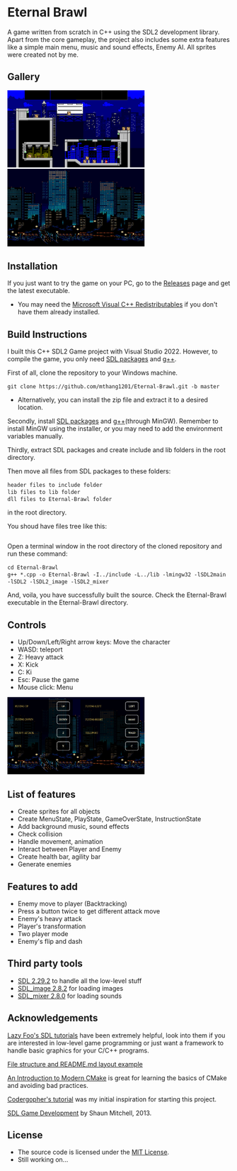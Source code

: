 # Eternal Brawl
A game written from scratch in C++ using the SDL2 development library. Apart from the core gameplay, the project also includes some extra features like a simple main menu, music and sound effects, Enemy AI. All sprites were created not by me.

## Gallery
<!-- ![](gallery/gameplay.gif) -->
<!--<img src="Eternal-Brawl/res/city/gameplay.gif" width = "310">-->
<img src="Eternal-Brawl/res/city/background.png" width = "310">
<img src="Eternal-Brawl/res/city/menu_background.png" width = "310">
<!-- 
<img src="gallery/mainmenu.png" width = "310"> <img src="gallery/options.png" width = "310"> <img src="gallery/pausemenu.png" width = "310"> -->

## Installation
If you just want to try the game on your PC, go to the [Releases](https://github.com/mthang1201/Game/releases) page and get the latest executable.
- You may need the [Microsoft Visual C++ Redistributables](https://support.microsoft.com/en-us/topic/the-latest-supported-visual-c-downloads-2647da03-1eea-4433-9aff-95f26a218cc0) if you don't have them already installed.

## Build Instructions
I built this C++ SDL2 Game project with Visual Studio 2022. However, to compile the game, you only need [SDL packages](https://github.com/mthang1201/Eternal-Brawl/blob/master/README.md#third-party-tools) and [g++](https://www.mingw-w64.org/downloads/).

First of all, clone the repository to your Windows machine.
```
git clone https://github.com/mthang1201/Eternal-Brawl.git -b master
```
- Alternatively, you can install the zip file and extract it to a desired location.

Secondly, install [SDL packages](https://github.com/mthang1201/Eternal-Brawl/blob/master/README.md#third-party-tools) and [g++](https://www.mingw-w64.org/downloads/)(through MinGW). Remember to install MinGW using the installer, or you may need to add the environment variables manually.

Thirdly, extract SDL packages and create include and lib folders in the root directory.

Then move all files from SDL packages to these folders:
```
header files to include folder
lib files to lib folder
dll files to Eternal-Brawl folder
```
in the root directory.

You shoud have files tree like this:
```
```

Open a terminal window in the root directory of the cloned repository and run these command:
```
cd Eternal-Brawl
g++ *.cpp -o Eternal-Brawl -I../include -L../lib -lmingw32 -lSDL2main -lSDL2 -lSDL2_image -lSDL2_mixer
```

And, voila, you have successfully built the source. Check the Eternal-Brawl executable in the Eternal-Brawl directory.

## Controls
- Up/Down/Left/Right arrow keys: Move the character
- WASD: teleport
- Z: Heavy attack
- X: Kick
- C: Ki
- Esc: Pause the game
- Mouse click: Menu
<img src="Eternal-Brawl/res/city/instruction_background.png" width = "310">

## List of features
- Create sprites for all objects
- Create MenuState, PlayState, GameOverState, InstructionState
- Add background music, sound effects
- Check collision
- Handle movement, animation
- Interact between Player and Enemy
- Create health bar, agility bar
- Generate enemies

## Features to add
- Enemy move to player (Backtracking)
- Press a button twice to get different attack move
- Enemy's heavy attack
- Player's transformation
- Two player mode
- Enemy's flip and dash

## Third party tools
- [SDL 2.29.2](https://github.com/libsdl-org/SDL/releases/tag/prerelease-2.29.2) to handle all the low-level stuff
- [SDL_image 2.8.2](https://github.com/libsdl-org/SDL_image/releases/tag/release-2.8.2) for loading images
- [SDL_mixer 2.8.0](https://github.com/libsdl-org/SDL_mixer/releases/tag/release-2.8.0) for loading sounds

## Acknowledgements
[Lazy Foo's SDL tutorials](https://lazyfoo.net/tutorials/SDL/index.php) have been extremely helpful, look into them if you are interested in low-level game programming or just want a framework to handle basic graphics for your C/C++ programs.

[File structure and README.md layout example](https://github.com/mvlassis/pixeltetris)

[An Introduction to Modern CMake](https://www.willusher.io/sdl2%20tutorials/2014/03/06/lesson-0-cmake) is great for learning the basics of CMake and avoiding bad practices.

[Codergopher's tutorial](https://www.youtube.com/playlist?list=PL2RPjWnJduNmXHRYwdtublIPdlqocBoLS) was my initial inspiration for starting this project.

[SDL Game Development](https://books.google.com.vn/books/about/SDL_Game_Development.html?id=SbmfrHIlhK4C&source=kp_book_description&redir_esc=y) by Shaun Mitchell, 2013.

## License
- The source code is licensed under the [MIT License](https://tldrlegal.com/license/mit-license).
- Still working on...
<!-- - The Munro fonts are licensed under the [SIL Open Font License](http://scripts.sil.org/OFL). -->

